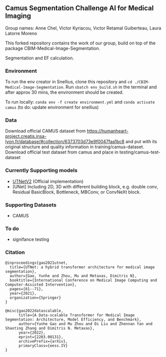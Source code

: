 ## Camus Segmentation Challenge AI for Medical Imaging
Group names: Anne Chel, Victor Kyriacou, Vıctor Retamal Guiberteau, Laura Latorre Moreno

This forked repository contains the work of our group, build on top of the package CBIM-Medical-Image-Segmentation.

Segmentation and EF calculation.

### Environment
To run the env creator in Snellius, clone this repository and ```cd ./CBIM-Medical-Image-Segmentation```. Run ```sbatch env_build.sh``` in the terminal and after approx 30 mins, the environment should be created. 

To run locally: ```conda env -f create environment.yml``` and ```conda activate camus``` (to do: update environment for snellius) 

### Data
Download official CAMUS dataset from https://humanheart-project.creatis.insa-lyon.fr/database/#collection/6373703d73e9f0047faa1bc8 and put with its original structure and quality information in training/camus-dataset. Download official test dataset from camus and place in testing/camus-test-dataset

### Currently Supporting models
- [UTNetV2](https://arxiv.org/abs/2203.00131) (Official implementation)
- [UNet] Including 2D, 3D with different building block, e.g. double conv, Residual BasicBlock, Bottleneck, MBConv, or ConvNeXt block.

### Supporting Datasets
- CAMUS 

### To do
- signifance testing

### Citation
```
@inproceedings{gao2021utnet,
  title={UTNet: a hybrid transformer architecture for medical image segmentation},
  author={Gao, Yunhe and Zhou, Mu and Metaxas, Dimitris N},
  booktitle={International Conference on Medical Image Computing and Computer-Assisted Intervention},
  pages={61--71},
  year={2021},
  organization={Springer}
}

@misc{gao2022datascalable,
      title={A Data-scalable Transformer for Medical Image Segmentation: Architecture, Model Efficiency, and Benchmark}, 
      author={Yunhe Gao and Mu Zhou and Di Liu and Zhennan Yan and Shaoting Zhang and Dimitris N. Metaxas},
      year={2022},
      eprint={2203.00131},
      archivePrefix={arXiv},
      primaryClass={eess.IV}
}

```

